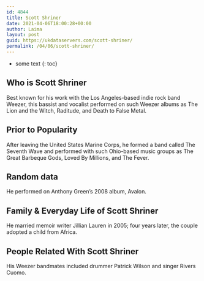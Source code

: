 ```yaml
---
id: 4844
title: Scott Shriner
date: 2021-04-06T18:00:28+00:00
author: Laima
layout: post
guid: https://ukdataservers.com/scott-shriner/
permalink: /04/06/scott-shriner/
---
```


* some text
{: toc}


## Who is Scott Shriner
                  
                  
                  
Best known for his work with the Los Angeles-based indie rock band Weezer, this bassist and vocalist performed on such Weezer albums as The Lion and the Witch, Raditude, and Death to False Metal.
                  
              
            
              
            
                
                
                
## Prior to Popularity
                  
                  
                  
After leaving the United States Marine Corps, he formed a band called The Seventh Wave and performed with such Ohio-based music groups as The Great Barbeque Gods, Loved By Millions, and The Fever.
                  
              
            
              
            
                
                
                
## Random data
                  
                  
                  
He performed on Anthony Green&#8217;s 2008 album, Avalon.
                  
              
            
              
            
                
                
                
## Family & Everyday Life of Scott Shriner
                  
                  
                  
He married memoir writer Jillian Lauren in 2005; four years later, the couple adopted a child from Africa.
                  
              
            
              
            
                
                
                
## People Related With Scott Shriner
                  
                  
                  
His Weezer bandmates included drummer Patrick Wilson and singer Rivers Cuomo.
                  
              
            
              
            
                
              
            
              
              
            
            
              
            
          
          
          